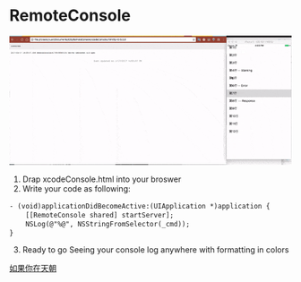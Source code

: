 # RemoteConsole
![](https://github.com/Arbalest313/gitRecord/blob/master/RemoteConsole/RemoteConsole.gif?raw=true)

1. Drap xcodeConsole.html into your broswer
2. Write your code as following:
```objc
- (void)applicationDidBecomeActive:(UIApplication *)application {
    [[RemoteConsole shared] startServer];
    NSLog(@"%@", NSStringFromSelector(_cmd));
}
```
3. Ready to go
Seeing your console log anywhere with formatting in colors

[如果你在天朝](http://hyyy.me/2017/01/16/RemoteConsole/)
